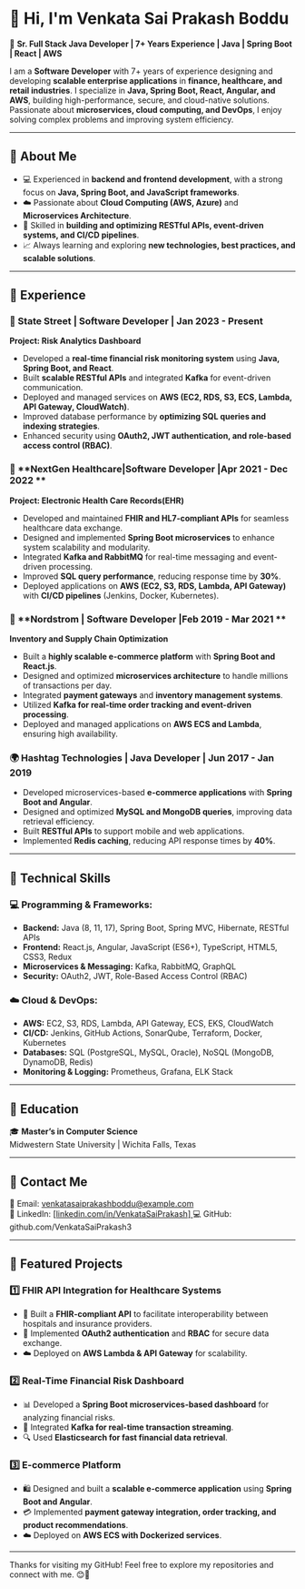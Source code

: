# 👋 Hi, I'm Venkata Sai Prakash Boddu  

🚀 **Sr. Full Stack Java Developer | 7+ Years Experience | Java | Spring Boot | React | AWS**  

I am a **Software Developer** with 7+ years of experience designing and developing **scalable enterprise applications** in **finance, healthcare, and retail industries**. I specialize in **Java, Spring Boot, React, Angular, and AWS**, building high-performance, secure, and cloud-native solutions. Passionate about **microservices, cloud computing, and DevOps**, I enjoy solving complex problems and improving system efficiency.  

---

## 🔹 **About Me**  
- 💻 Experienced in **backend and frontend development**, with a strong focus on **Java, Spring Boot, and JavaScript frameworks**.  
- ☁️ Passionate about **Cloud Computing (AWS, Azure)** and **Microservices Architecture**.  
- 🔧 Skilled in **building and optimizing RESTful APIs, event-driven systems, and CI/CD pipelines**.  
- 📈 Always learning and exploring **new technologies, best practices, and scalable solutions**.  

---

## 🔹 **Experience**  

### **🏦 State Street | Software Developer | Jan 2023 - Present**  
**Project: Risk Analytics Dashboard**  
- Developed a **real-time financial risk monitoring system** using **Java, Spring Boot, and React**.  
- Built **scalable RESTful APIs** and integrated **Kafka** for event-driven communication.  
- Deployed and managed services on **AWS (EC2, RDS, S3, ECS, Lambda, API Gateway, CloudWatch)**.  
- Improved database performance by **optimizing SQL queries and indexing strategies**.  
- Enhanced security using **OAuth2, JWT authentication, and role-based access control (RBAC)**.  

### 🔹 **NextGen Healthcare|Software Developer |Apr 2021 - Dec 2022 **  
**Project: Electronic Health Care Records(EHR)**
- Developed and maintained **FHIR and HL7-compliant APIs** for seamless healthcare data exchange.  
- Designed and implemented **Spring Boot microservices** to enhance system scalability and modularity.  
- Integrated **Kafka and RabbitMQ** for real-time messaging and event-driven processing.  
- Improved **SQL query performance**, reducing response time by **30%**.  
- Deployed applications on **AWS (EC2, S3, RDS, Lambda, API Gateway)** with **CI/CD pipelines** (Jenkins, Docker, Kubernetes).  

### 🔹 **Nordstrom | Software Developer |Feb 2019 - Mar 2021 **  
**Inventory and Supply Chain Optimization**
- Built a **highly scalable e-commerce platform** with **Spring Boot and React.js**.  
- Designed and optimized **microservices architecture** to handle millions of transactions per day.  
- Integrated **payment gateways** and **inventory management systems**.  
- Utilized **Kafka for real-time order tracking and event-driven processing**.  
- Deployed and managed applications on **AWS ECS and Lambda**, ensuring high availability.  
 

### **🌍 Hashtag Technologies | Java Developer | Jun 2017 - Jan 2019**  
- Developed microservices-based **e-commerce applications** with **Spring Boot and Angular**.  
- Designed and optimized **MySQL and MongoDB queries**, improving data retrieval efficiency.  
- Built **RESTful APIs** to support mobile and web applications.  
- Implemented **Redis caching**, reducing API response times by **40%**.  

---

## 🔹 **Technical Skills**  
### **💻 Programming & Frameworks:**  
- **Backend:** Java (8, 11, 17), Spring Boot, Spring MVC, Hibernate, RESTful APIs  
- **Frontend:** React.js, Angular, JavaScript (ES6+), TypeScript, HTML5, CSS3, Redux  
- **Microservices & Messaging:** Kafka, RabbitMQ, GraphQL  
- **Security:** OAuth2, JWT, Role-Based Access Control (RBAC)  

### **☁️ Cloud & DevOps:**  
- **AWS:** EC2, S3, RDS, Lambda, API Gateway, ECS, EKS, CloudWatch  
- **CI/CD:** Jenkins, GitHub Actions, SonarQube, Terraform, Docker, Kubernetes  
- **Databases:** SQL (PostgreSQL, MySQL, Oracle), NoSQL (MongoDB, DynamoDB, Redis)  
- **Monitoring & Logging:** Prometheus, Grafana, ELK Stack  

---

## 🔹 **Education**  
🎓 **Master’s in Computer Science**  
Midwestern State University | Wichita Falls, Texas  

---

## 🔹 **Contact Me**  
📧 Email: venkatasaiprakashboddu@example.com  
🔗 LinkedIn: [[linkedin.com/in/VenkataSaiPrakash] ](https://www.linkedin.com/in/venkata-sai-prakash-boddu-7b8761352?utm_source=share&utm_campaign=share_via&utm_content=profile&utm_medium=ios_app)
💻 GitHub: github.com/VenkataSaiPrakash3 
 

---

## 📂 **Featured Projects**  

### 1️⃣ **FHIR API Integration for Healthcare Systems**  
- 🏥 Built a **FHIR-compliant API** to facilitate interoperability between hospitals and insurance providers.  
- 🔐 Implemented **OAuth2 authentication** and **RBAC** for secure data exchange.  
- ☁️ Deployed on **AWS Lambda & API Gateway** for scalability.  

### 2️⃣ **Real-Time Financial Risk Dashboard**  
- 📊 Developed a **Spring Boot microservices-based dashboard** for analyzing financial risks.  
- 🔄 Integrated **Kafka for real-time transaction streaming**.  
- 🔍 Used **Elasticsearch for fast financial data retrieval**.  

### 3️⃣ **E-commerce Platform**  
- 🛍️ Designed and built a **scalable e-commerce application** using **Spring Boot and Angular**.  
- 💳 Implemented **payment gateway integration, order tracking, and product recommendations**.  
- ☁️ Deployed on **AWS ECS with Dockerized services**. 

---

Thanks for visiting my GitHub! Feel free to explore my repositories and connect with me. 😊🚀  
